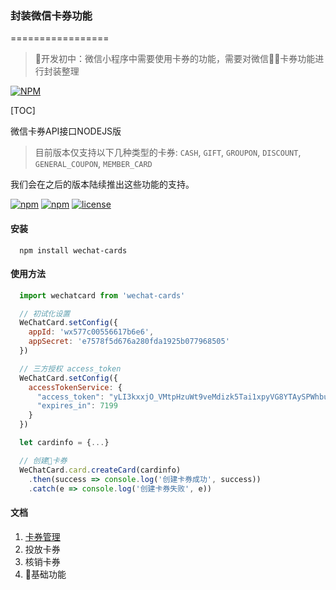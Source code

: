### 封装微信卡券功能
=================
> 开发初中：微信小程序中需要使用卡券的功能，需要对微信卡券功能进行封装整理


[![NPM](https://nodei.co/npm/wechat-cards.png?downloads=true&downloadRank=true&stars=true)](https://nodei.co/npm/wechat-cards/)


[TOC]

微信卡券API接口NODEJS版

> 目前版本仅支持以下几种类型的卡券: `CASH`, `GIFT`, `GROUPON`, `DISCOUNT`, `GENERAL_COUPON`,    `MEMBER_CARD` 

我们会在之后的版本陆续推出这些功能的支持。

[![npm](https://img.shields.io/npm/v/wechat-cards.svg)]()
[![npm](https://img.shields.io/npm/dm/wechat-cards.svg)]()
[![license](https://img.shields.io/github/license/captain100/wechat-cards.svg)]()


#### 安装
```
  npm install wechat-cards
```


#### 使用方法
```javascript
  import wechatcard from 'wechat-cards'

  // 初试化设置
  WeChatCard.setConfig({
    appId: 'wx577c00556617b6e6',
    appSecret: 'e7578f5d676a280fda1925b077968505'
  })

  // 三方授权 access_token
  WeChatCard.setConfig({
    accessTokenService: {
      "access_token": "yLI3kxxjO_VMtpHzuWt9veMdizk5Tai1xpyVG8YTAySPWhbuova8RsHTuKAKENdjqVOHfCWdx_E-utxBu0R4l2AlbxGlamRWRXawysELO4l_kc_ZmxSCB0oroQSiyKRYUUOfAAAPPJ",
      "expires_in": 7199
    }
  })

  let cardinfo = {...}

  // 创建卡券
  WeChatCard.card.createCard(cardinfo)
    .then(success => console.log('创建卡券成功', success))
    .catch(e => console.log('创建卡券失败', e))
  ```

#### 文档
  1. [卡券管理](./doc/card.md)
  2. 投放卡券
  3. 核销卡券
  4. 基础功能